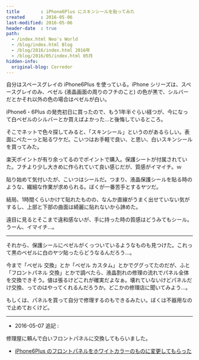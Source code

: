 ```yaml
---
title        : iPhone6Plus にスキンシールを貼ってみた
created      : 2016-05-06
last-modified: 2016-05-06
header-date  : true
path:
  - /index.html Neo's World
  - /blog/index.html Blog
  - /blog/2016/index.html 2016年
  - /blog/2016/05/index.html 05月
hidden-info:
  original-blog: Corredor
---
```


自分はスペースグレイの iPhone6Plus を使っている。iPhone シリーズは、スペースグレイのみ、ベゼル (液晶画面の周りのフチのこと) の色が黒で、シルバーだとかそれ以外の色の場合はベゼルが白い。

iPhone6・6Plus の発売初日に買ったので、もう1年半ぐらい経つが、今になって白ベゼルのシルバーとか買えばよかった…と後悔しているところ。

そこでネットで色々探してみると、「スキンシール」というのがあるらしい。表面にぺたーっと貼るワケだ。こいつはお手軽で良い、と思い、白いスキンシールを買ってみた。

楽天ポイントが有り余ってるのでポイントで購入。保護シートが付属されていた。フチより少し大きめに作られていて良い感じだが、質感がイマイチ。ｗ

貼り始めて気付いたが、こいつはシールだ。つまり、液晶保護シールを貼る時のような、繊細な作業が求められる。ぼくが一番苦手とするヤツだ。

結局、1時間くらいかけて貼れたものの、なんか直線がうまく出せていない気がするし、上部と下部の曲面は綺麗に貼れないから諦めた。

遠目に見るとそこまで違和感ないが、手に持った時の質感はどうみてもシール。うーん、イマイチ…。

-----

それから、保護シールにベゼルがくっついているようなものも見つけた。これって黒のベゼルに白のヤツ貼ったらどうなるんだろう…。

今まで「ベゼル 交換」とか「ベゼル カスタム」とかでググってたのだが、ふと「フロントパネル 交換」とかで調べたら、液晶割れの修理の流れでパネル全体を交換できそう。値は張るけどこれが確実だよなぁ。壊れていないけどパネルだけ交換、ってのはやってくれるんだろうか。どこかの修理店に聞いてみよう…。

もしくは、パネルを買って自分で修理するのもできるみたい。ぼくは不器用なので止めておくけど。

-----

- 2016-05-07 追記 :

修理屋に頼んで白いフロントパネルに交換してもらいました。

- [iPhone6Plus のフロントパネルをホワイトカラーのものに変更してもらった](07-01.html)

